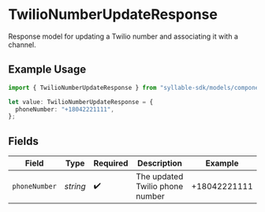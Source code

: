 # TwilioNumberUpdateResponse

Response model for updating a Twilio number and associating it with a channel.

## Example Usage

```typescript
import { TwilioNumberUpdateResponse } from "syllable-sdk/models/components";

let value: TwilioNumberUpdateResponse = {
  phoneNumber: "+18042221111",
};
```

## Fields

| Field                           | Type                            | Required                        | Description                     | Example                         |
| ------------------------------- | ------------------------------- | ------------------------------- | ------------------------------- | ------------------------------- |
| `phoneNumber`                   | *string*                        | :heavy_check_mark:              | The updated Twilio phone number | +18042221111                    |